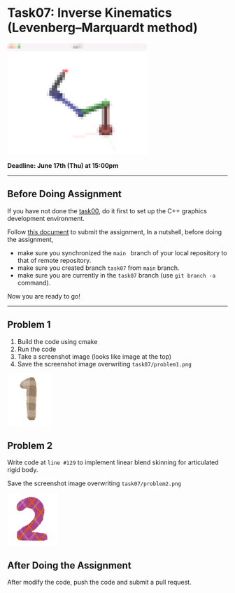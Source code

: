# Task07: Inverse Kinematics (Levenberg–Marquardt method)

![preview](preview.png)

**Deadline: June 17th (Thu) at 15:00pm**

----

## Before Doing Assignment

If you have not done the [task00](../task00), do it first to set up the C++ graphics development environment.

Follow [this document](../doc/submit.md) to submit the assignment, In a nutshell, before doing the assignment,  
- make sure you synchronized the `main ` branch of your local repository  to that of remote repository.
- make sure you created branch `task07` from `main` branch.
- make sure you are currently in the `task07` branch (use `git branch -a` command).

Now you are ready to go!

---

## Problem 1

1. Build the code using cmake
2. Run the code
3. Take a screenshot image (looks like image at the top)
4. Save the screenshot image overwriting `task07/problem1.png`

![problem1](problem1.png)


## Problem 2

Write code at `line #129` to implement linear blend skinning for articulated rigid body.  

Save the screenshot image overwriting `task07/problem2.png`

![problem2](problem2.png)


## After Doing the Assignment

After modify the code, push the code and submit a pull request. 
